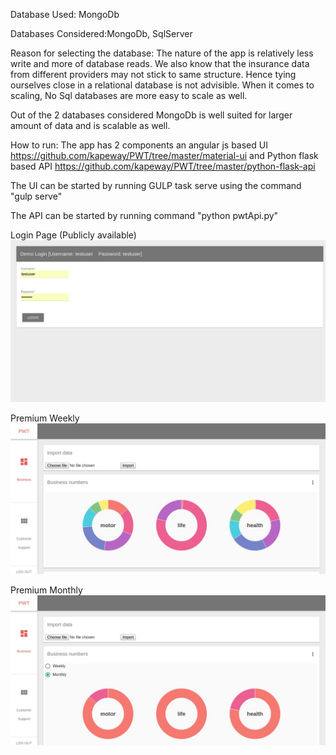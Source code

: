 Database Used: MongoDb

Databases Considered:MongoDb, SqlServer

Reason for selecting the database:
The nature of the app is relatively less write and more of database reads. We also know that the insurance data from different providers may not stick to same structure. Hence tying ourselves close in a relational database is not advisible. When it comes to scaling, No Sql databases are more easy to scale as well. 

Out of the 2 databases considered MongoDb is well suited for larger amount of data and is scalable as well.

How to run:
The app has 2 components an angular js based UI https://github.com/kapeway/PWT/tree/master/material-ui and Python flask based API https://github.com/kapeway/PWT/tree/master/python-flask-api

The UI can be started by running GULP task serve using the command "gulp serve"

The API can be started by running command "python pwtApi.py"

Login Page (Publicly available)
[![Login](https://github.com/kapeway/PWT/blob/master/screenshot/login.jpg)](#Login)

Premium Weekly
[![premium-weekly](https://github.com/kapeway/PWT/blob/master/screenshot/premium-weekly-view.jpg)](#premium-weekly)

Premium Monthly
[![premium-monthly](https://github.com/kapeway/PWT/blob/master/screenshot/premium-monthly-view.jpg)](#premium-monthly)
